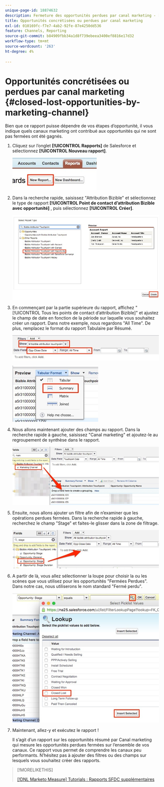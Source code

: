 ```yaml
---
unique-page-id: 18874632
description: Fermeture des opportunités perdues par canal marketing - [!DNL Marketo Measure]
title: Opportunités concrétisées ou perdues par canal marketing
exl-id: 010169fc-f7e7-4ab2-92fe-87e4250dd536
feature: Channels, Reporting
source-git-commit: b84909fbb34a1d8f739ebeea3400ef8816e17d32
workflow-type: tm+mt
source-wordcount: '263'
ht-degree: 4%

---
```


# Opportunités concrétisées ou perdues par canal marketing {#closed-lost-opportunities-by-marketing-channel}

Bien que ce rapport puisse dépendre de vos étapes d’opportunité, il vous indique quels canaux marketing ont contribué aux opportunités qui ne sont pas fermées ont été gagnés.

1. Cliquez sur l’onglet **[!UICONTROL Rapports]** de Salesforce et sélectionnez **[!UICONTROL Nouveau rapport]**.

   ![](assets/1-3.jpg)

1. Dans la recherche rapide, saisissez &quot;Attribution Bizible&quot; et sélectionnez le type de rapport **[!UICONTROL Point de contact d’attribution Bizible avec opportunité]** , puis sélectionnez **[!UICONTROL Créer]**.

   ![](assets/2-3.jpg)

1. En commençant par la partie supérieure du rapport, affichez &quot;[!UICONTROL Tous les points de contact d’attribution Bizible]&quot; et ajustez le champ de date en fonction de la période sur laquelle vous souhaitez créer un rapport. Dans notre exemple, nous regardons &quot;All Time&quot;. De plus, remplacez le format du rapport Tabulaire par Résumé.

   ![](assets/3-3.jpg)

   ![](assets/4-2.jpg)

1. Nous allons maintenant ajouter des champs au rapport. Dans la recherche rapide à gauche, saisissez &quot;Canal marketing&quot; et ajoutez-le au regroupement de synthèse dans le rapport.

   ![](assets/5.jpg)

1. Ensuite, nous allons ajouter un filtre afin de n’examiner que les opérations perdues fermées. Dans la recherche rapide à gauche, recherchez le champ &quot;Stage&quot; et faites-le glisser dans la zone de filtrage.

   ![](assets/6.jpg)

1. A partir de là, vous allez sélectionner la loupe pour choisir la ou les scènes que vous utilisez pour les opportunités &quot;Fermées Perdues&quot;. Dans notre cas, nous utiliserons le nom standard &quot;Fermé perdu&quot;.

   ![](assets/7.jpg)

1. Maintenant, allez-y et exécutez le rapport !

   Il s’agit d’un rapport sur les opportunités résumé par Canal marketing qui mesure les opportunités perdues fermées sur l’ensemble de vos canaux. Ce rapport vous permet de comprendre les canaux peu performants. N’hésitez pas à ajouter des filtres ou des champs sur lesquels vous souhaitez créer des rapports.

>[!MORELIKETHIS]
>
>[[!DNL Marketo Measure] Tutorials : Rapports SFDC supplémentaires](https://experienceleague.adobe.com/fr/docs/marketo-measure-learn/tutorials/onboarding/marketo-measure-102/addtional-salesforce-reports)
